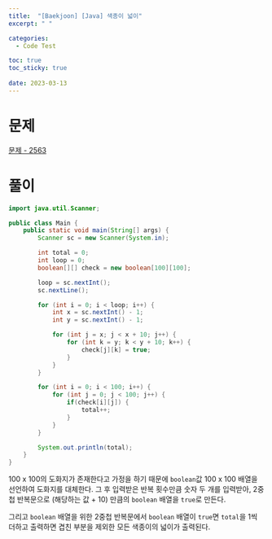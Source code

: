 ```yaml
---
title:  "[Baekjoon] [Java] 색종이 넓이"
excerpt: " "

categories:
  - Code Test

toc: true
toc_sticky: true
 
date: 2023-03-13
---
```


# 문제

[문제 - 2563](https://www.acmicpc.net/problem/2563)

# 풀이

```java
import java.util.Scanner;

public class Main {
    public static void main(String[] args) {
        Scanner sc = new Scanner(System.in);

        int total = 0;
        int loop = 0;
        boolean[][] check = new boolean[100][100];

        loop = sc.nextInt();
        sc.nextLine();

        for (int i = 0; i < loop; i++) {
            int x = sc.nextInt() - 1;
            int y = sc.nextInt() - 1;

            for (int j = x; j < x + 10; j++) {
                for (int k = y; k < y + 10; k++) {
                    check[j][k] = true;
                }
            }
        }

        for (int i = 0; i < 100; i++) {
            for (int j = 0; j < 100; j++) {
                if(check[i][j]) {
                    total++;
                }
            }
        }

        System.out.println(total);
    }
}
```

100 x 100의 도화지가 존재한다고 가정을 하기 때문에 `boolean`값 100 x 100 배열을 선언하여 도화지를 대체한다. 그 후 입력받은 반복 횟수만큼 숫자 두 개를 입력받아, 2중첩 반복문으로 (해당하는 값 + 10) 만큼의 `boolean` 배열을 `true`로 만든다.

그리고 `boolean` 배열을 위한 2중첩 반복문에서 `boolean` 배열이 `true`면 `total`을 1씩 더하고 출력하면 겹친 부분을 제외한 모든 색종이의 넓이가 출력된다.